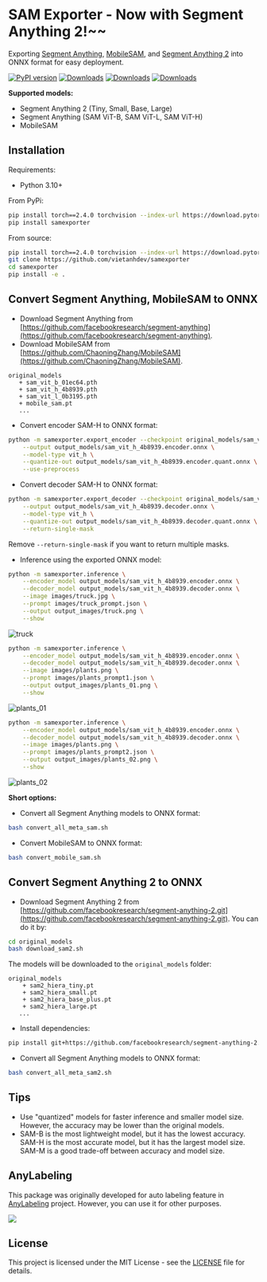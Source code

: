 # SAM Exporter - Now with Segment Anything 2!~~

Exporting [Segment Anything](https://github.com/facebookresearch/segment-anything), [MobileSAM](https://github.com/ChaoningZhang/MobileSAM), and [Segment Anything 2](https://github.com/facebookresearch/segment-anything-2) into ONNX format for easy deployment.

[![PyPI version](https://badge.fury.io/py/samexporter.svg)](https://badge.fury.io/py/samexporter)
[![Downloads](https://pepy.tech/badge/samexporter)](https://pepy.tech/project/samexporter)
[![Downloads](https://pepy.tech/badge/samexporter/month)](https://pepy.tech/project/samexporter)
[![Downloads](https://pepy.tech/badge/samexporter/week)](https://pepy.tech/project/samexporter)

**Supported models:**

- Segment Anything 2 (Tiny, Small, Base, Large)
- Segment Anything (SAM ViT-B, SAM ViT-L, SAM ViT-H)
- MobileSAM

## Installation

Requirements:

- Python 3.10+

From PyPi:

```bash
pip install torch==2.4.0 torchvision --index-url https://download.pytorch.org/whl/cpu
pip install samexporter
```

From source:

```bash
pip install torch==2.4.0 torchvision --index-url https://download.pytorch.org/whl/cpu
git clone https://github.com/vietanhdev/samexporter
cd samexporter
pip install -e .
```

## Convert Segment Anything, MobileSAM to ONNX

- Download Segment Anything from [https://github.com/facebookresearch/segment-anything](https://github.com/facebookresearch/segment-anything).
- Download MobileSAM from [https://github.com/ChaoningZhang/MobileSAM](https://github.com/ChaoningZhang/MobileSAM).

```text
original_models
   + sam_vit_b_01ec64.pth
   + sam_vit_h_4b8939.pth
   + sam_vit_l_0b3195.pth
   + mobile_sam.pt
   ...
```

- Convert encoder SAM-H to ONNX format:

```bash
python -m samexporter.export_encoder --checkpoint original_models/sam_vit_h_4b8939.pth \
    --output output_models/sam_vit_h_4b8939.encoder.onnx \
    --model-type vit_h \
    --quantize-out output_models/sam_vit_h_4b8939.encoder.quant.onnx \
    --use-preprocess
```

- Convert decoder SAM-H to ONNX format:

```bash
python -m samexporter.export_decoder --checkpoint original_models/sam_vit_h_4b8939.pth \
    --output output_models/sam_vit_h_4b8939.decoder.onnx \
    --model-type vit_h \
    --quantize-out output_models/sam_vit_h_4b8939.decoder.quant.onnx \
    --return-single-mask
```

Remove `--return-single-mask` if you want to return multiple masks.

- Inference using the exported ONNX model:

```bash
python -m samexporter.inference \
    --encoder_model output_models/sam_vit_h_4b8939.encoder.onnx \
    --decoder_model output_models/sam_vit_h_4b8939.decoder.onnx \
    --image images/truck.jpg \
    --prompt images/truck_prompt.json \
    --output output_images/truck.png \
    --show
```

![truck](https://raw.githubusercontent.com/vietanhdev/samexporter/main/sample_outputs/truck.png)

```bash
python -m samexporter.inference \
    --encoder_model output_models/sam_vit_h_4b8939.encoder.onnx \
    --decoder_model output_models/sam_vit_h_4b8939.decoder.onnx \
    --image images/plants.png \
    --prompt images/plants_prompt1.json \
    --output output_images/plants_01.png \
    --show
```

![plants_01](https://raw.githubusercontent.com/vietanhdev/samexporter/main/sample_outputs/plants_01.png)

```bash
python -m samexporter.inference \
    --encoder_model output_models/sam_vit_h_4b8939.encoder.onnx \
    --decoder_model output_models/sam_vit_h_4b8939.decoder.onnx \
    --image images/plants.png \
    --prompt images/plants_prompt2.json \
    --output output_images/plants_02.png \
    --show
```

![plants_02](https://raw.githubusercontent.com/vietanhdev/samexporter/main/sample_outputs/plants_02.png)


**Short options:**

- Convert all Segment Anything models to ONNX format:

```bash
bash convert_all_meta_sam.sh
```

- Convert MobileSAM to ONNX format:

```bash
bash convert_mobile_sam.sh
```

## Convert Segment Anything 2 to ONNX

- Download Segment Anything 2 from [https://github.com/facebookresearch/segment-anything-2.git](https://github.com/facebookresearch/segment-anything-2.git). You can do it by:

```bash
cd original_models
bash download_sam2.sh
```

The models will be downloaded to the `original_models` folder:

```text
original_models
    + sam2_hiera_tiny.pt
    + sam2_hiera_small.pt
    + sam2_hiera_base_plus.pt
    + sam2_hiera_large.pt
   ...
```

- Install dependencies:

```bash
pip install git+https://github.com/facebookresearch/segment-anything-2.git
```

- Convert all Segment Anything models to ONNX format:

```bash
bash convert_all_meta_sam2.sh
```

## Tips

- Use "quantized" models for faster inference and smaller model size. However, the accuracy may be lower than the original models.
- SAM-B is the most lightweight model, but it has the lowest accuracy. SAM-H is the most accurate model, but it has the largest model size. SAM-M is a good trade-off between accuracy and model size.

## AnyLabeling

This package was originally developed for auto labeling feature in [AnyLabeling](https://github.com/vietanhdev/anylabeling) project. However, you can use it for other purposes.

[![](https://user-images.githubusercontent.com/18329471/236625792-07f01838-3f69-48b0-a12e-30bad27bd921.gif)](https://youtu.be/5qVJiYNX5Kk)

## License

This project is licensed under the MIT License - see the [LICENSE](LICENSE) file for details.
